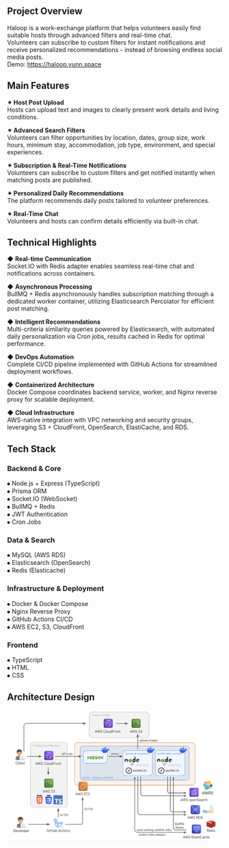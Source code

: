 ## Project Overview
Haloop is a work-exchange platform that helps volunteers easily find suitable hosts through advanced filters and real-time chat. </br>
Volunteers can subscribe to custom filters for instant notifications and receive personalized recommendations - instead of browsing endless social media posts. </br>
Demo: https://haloop.yunn.space

## Main Features
**✴︎ Host Post Upload**</br>
Hosts can upload text and images to clearly present work details and living conditions.

**✴︎ Advanced Search Filters**</br>
Volunteers can filter opportunities by location, dates, group size, work hours, minimum stay, accommodation, job type, environment, and special experiences.

**✴︎ Subscription & Real-Time Notifications**</br>
Volunteers can subscribe to custom filters and get notified instantly when matching posts are published.

**✴︎ Personalized Daily Recommendations**</br>
The platform recommends daily posts tailored to volunteer preferences.

**✴︎ Real-Time Chat**</br>
Volunteers and hosts can confirm details efficiently via built-in chat.

## Technical Highlights
◆ **Real-time Communication** </br>
Socket.IO with Redis adapter enables seamless real-time chat and notifications across containers.

◆ **Asynchronous Processing** </br>
BullMQ + Redis asynchronously handles subscription matching through a dedicated worker container, utilizing Elasticsearch Percolator for efficient post matching.

◆ **Intelligent Recommendations** </br>
Multi-criteria similarity queries powered by Elasticsearch, with automated daily personalization via Cron jobs, results cached in Redis for optimal performance.

◆ **DevOps Automation** </br>
Complete CI/CD pipeline implemented with GitHub Actions for streamlined deployment workflows.

◆ **Containerized Architecture** </br>
Docker Compose coordinates backend service, worker, and Nginx reverse proxy for scalable deployment.

◆ **Cloud Infrastructure** </br>
AWS-native integration with VPC networking and security groups, leveraging S3 + CloudFront, OpenSearch, ElastiCache, and RDS.


## Tech Stack
### Backend & Core
⦁ Node.js + Express (TypeScript)</br>
⦁ Prisma ORM</br>
⦁ Socket.IO (WebSocket)</br>
⦁ BullMQ + Redis</br>
⦁ JWT Authentication</br>
⦁ Cron Jobs

### Data & Search
⦁ MySQL (AWS RDS)</br>
⦁ Elasticsearch (OpenSearch)</br>
⦁ Redis (Elasticache)

### Infrastructure & Deployment
⦁ Docker & Docker Compose</br>
⦁ Nginx Reverse Proxy</br>
⦁ GitHub Actions CI/CD </br>
⦁ AWS EC2, S3, CloudFront

### Frontend
⦁ TypeScript</br>
⦁ HTML</br>
⦁ CSS

## Architecture Design
![image](https://github.com/Ke1ly/haloop-back-end/blob/main/docs/images/architecture-design.png)
